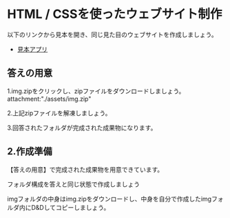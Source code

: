 # HTML / CSSを使ったウェブサイト制作

以下のリンクから見本を開き、同じ見た目のウェブサイトを作成しましょう。
<br>

- [見本アプリ](https://razonaluis.github.io/explore_world/)

## 答えの用意

1.img.zipをクリックし、zipファイルをダウンロードしましょう。
attachment:"./assets/img.zip"

2.上記zipファイルを解凍しましょう。

3.回答されたフォルダが完成された成果物になります。

## 2.作成準備
【答えの用意】で完成された成果物を用意できています。

フォルダ構成を答えと同じ状態で作成しましょう

imgフォルダの中身はimg.zipをダウンロードし、中身を自分で作成したimgフォルダ内にD&Dしてコピーしましょう。
